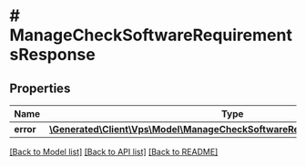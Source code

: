 # # ManageCheckSoftwareRequirementsResponse

## Properties

Name | Type | Description | Notes
------------ | ------------- | ------------- | -------------
**error** | [**\Generated\Client\Vps\Model\ManageCheckSoftwareRequirementsResponseError**](ManageCheckSoftwareRequirementsResponseError.md) |  | [optional]

[[Back to Model list]](../../README.md#models) [[Back to API list]](../../README.md#endpoints) [[Back to README]](../../README.md)
